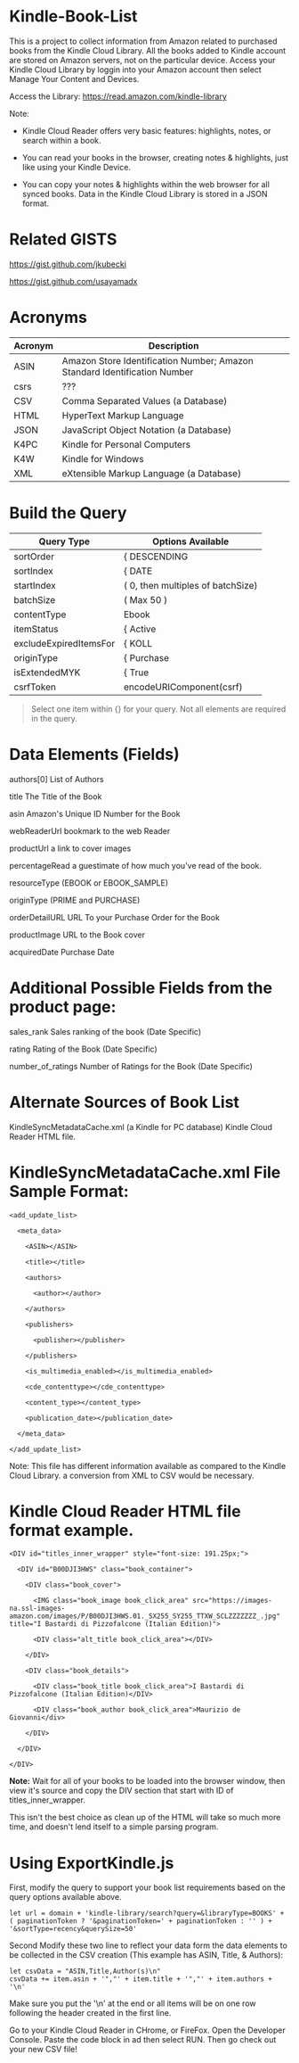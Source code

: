 # Kindle-Book-List

This is a project to collect information from Amazon related to purchased books from the Kindle Cloud Library. All the books added to Kindle account are stored on Amazon servers, not on the particular device. Access your Kindle Cloud Library by loggin into your Amazon account then select Manage Your Content and Devices. 

Access the Library: https://read.amazon.com/kindle-library

Note:

- Kindle Cloud Reader offers very basic features: highlights, notes, or search within a book.

- You can read your books in the browser, creating notes & highlights, just like using your Kindle Device.

- You can copy your notes & highlights within the web browser for all synced books.
Data in the Kindle Cloud Library is stored in a JSON format.

# Related GISTS
https://gist.github.com/jkubecki

https://gist.github.com/usayamadx 

# Acronyms

| Acronym | Description |  
| ----------- | ----------- |
| ASIN    | Amazon Store Identification Number; Amazon Standard Identification Number |  
| csrs    | ??? |  
| CSV     | Comma Separated Values (a Database) |  
| HTML    | HyperText Markup Language |  
| JSON    | JavaScript Object Notation (a Database) |  
| K4PC    | Kindle for Personal Computers |  
| K4W     | Kindle for Windows |  
| XML     | eXtensible Markup Language (a Database) |   

# Build the Query
| Query Type | Options Available |  
| ----------- | ----------- |
| sortOrder | { DESCENDING | ASCENDING } |  
| sortIndex | { DATE | TITLE | AUTHOR } |  
| startIndex | <StartIndex> ( 0, then multiples of batchSize) |  
| batchSize | <bsize> ( Max 50 ) |  
| contentType | Ebook |  
| itemStatus | { Active | Expired } |  
| excludeExpiredItemsFor | { KOLL | Purchase | Pottermore | FreeTrial | DeviceRegistration | ku | Sample } |  
| originType | { Purchase | PublicLibraryLending | PersonalLending | KOLL | RFFLending | Pottermore | Rental | DeviceRegistration | FreeTrial | ku | Sample | Prime } |  
| isExtendedMYK | { True | False } |  
| csrfToken | encodeURIComponent(csrf) |  

> Select one item within {} for your query. Not all elements are required in the query. 

# Data Elements (Fields)

authors[0] List of Authors

title The Title of the Book

asin Amazon's Unique ID Number for the Book

webReaderUrl  bookmark to the web Reader

productUrl a link to cover images

percentageRead a guestimate of how much you've read of the book. 

resourceType (EBOOK or EBOOK_SAMPLE)

originType (PRIME and PURCHASE)

orderDetailURL URL To your Purchase Order for the Book

productImage URL to the Book cover

acquiredDate Purchase Date

# Additional Possible Fields from the product page:

sales_rank Sales ranking of the book (Date Specific)

rating Rating of the Book (Date Specific)

number_of_ratings Number of Ratings for the Book (Date Specific)

# Alternate Sources of Book List
KindleSyncMetadataCache.xml (a Kindle for PC database)
Kindle Cloud Reader HTML file.

# KindleSyncMetadataCache.xml File Sample Format:
    <add_update_list>

      <meta_data>

        <ASIN></ASIN>

        <title></title>

        <authors>

          <author></author>

        </authors>

        <publishers>

          <publisher></publisher>

        </publishers>

        <is_multimedia_enabled></is_multimedia_enabled>

        <cde_contenttype></cde_contenttype>

        <content_type></content_type>

        <publication_date></publication_date>

      </meta_data>

    </add_update_list>

Note: This file has different information available as compared to the Kindle Cloud Library. a conversion from XML to CSV would be necessary.

# Kindle Cloud Reader HTML file format example.

    <DIV id="titles_inner_wrapper" style="font-size: 191.25px;">

      <DIV id="B00DJI3HWS" class="book_container">

        <DIV class="book_cover">

          <IMG class="book_image book_click_area" src="https://images-na.ssl-images-amazon.com/images/P/B00DJI3HWS.01._SX255_SY255_TTXW_SCLZZZZZZZ_.jpg" title="I Bastardi di Pizzofalcone (Italian Edition)">

          <DIV class="alt_title book_click_area"></DIV>

        </DIV>

        <DIV class="book_details">

          <DIV class="book_title book_click_area">I Bastardi di Pizzofalcone (Italian Edition)</DIV>

          <DIV class="book_author book_click_area">Maurizio de Giovanni</div>

        </DIV>

      </DIV>

    </DIV>  

<B>Note:</B> Wait for all of your books to be loaded into the browser window, then view it's source and copy the DIV section that start with ID of titles_inner_wrapper. 

This isn't the best choice as clean up of the HTML will take so much more time, and doesn't lend itself to a simple parsing program.


# Using ExportKindle.js

First, modify the query to support your book list requirements based on the query options available above. 

    let url = domain + 'kindle-library/search?query=&libraryType=BOOKS' + ( paginationToken ? '&paginationToken=' + paginationToken : '' ) + '&sortType=recency&querySize=50'

Second Modify these two line to reflect your data form the data elements to be collected in the CSV creation (This example has ASIN, Title, & Authors):

    let csvData = "ASIN,Title,Author(s)\n"
    csvData += item.asin + '","' + item.title + '","' + item.authors + '\n'

Make sure you put the '\n' at the end or all items will be on one row following the header created in the first line.

Go to your Kindle Cloud Reader in CHrome, or FireFox. Open the Developer Console. Paste the code block in ad then select RUN.  Then go check out your new CSV file!